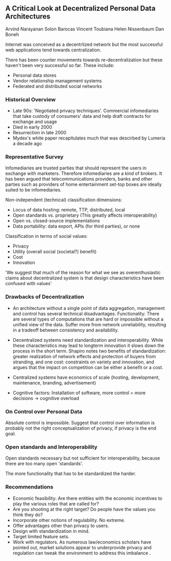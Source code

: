 ## A Critical Look at Decentralized Personal Data Architectures

Arvind Narayanan
Solon Barocas
Vincent Toubiana
Helen Nissenbaum
Dan Boneh

Internet was conceived as a decentrlized network but the most successful web applications tend towards centralization.

There has been counter movements towards re-decentralization but these haven't been very successful so far. 
These include:
* Personal data stores
* Vendor relationship management systems
* Federated and distributed social networks

### Historical Overview 

* Late 90s: 'Negotiated privacy techniques'. Commercial infomediaries that take custody of consumers' data and help draft contracts for exchange and usage
* Died in early 2000
* Resurrection in late 2000
* Mydex's white paper recapitulates much that was descirbed by Lumeria a decade ago

### Representative Survey

Infomediaries are trusted parties that should represent the users in exchange with marketers. Therefore infomediaries are a kind of brokers. It has been argued that telecommunications providers, banks and other parties such as providers of home entertainment set-top boxes are ideally suited to be infomediaries.

Non-independent (technical) classification dimensions:
* Locus of data hosting: remote, TTP, distributed, local
* Open standards vs. proprietary (This greatly affects interoperability)
* Open vs. closed-source implementations
* Data portability: data export, APIs (for third parties), or none

Classification in terms of social values:
* Privacy
* Utility (overall social (societal?) benefit)
* Cost
* Innovation

'We suggest that much of the reason for what we see as overenthusiastic claims about decentralized system is that design characteristics have been confused with values'

### Drawbacks of Decentralization

* An architecture without a single point of data aggregation, management and control has several technical disadvantages.
Functionality: There are several types of computations that are hard or impossible without a unified view of the data. Suffer more from network unreliability, resulting in a tradeoff between consistency and availability. 

* Decentralized systems need standardization and interoperability. While these characteristics may lead to longterm innovation it slows down the process in the short term. Shapiro notes two benefits of standardization: greater realization of network effects and protection of buyers from stranding, and one cost: constraints on variety and innovation, and argues that the impact on competition can be either a benefit or a cost.


* Centralized systems have economics of scale (hosting, development, maintenance, branding, advertisement)

* Cognitive factors: Installation of software, more control = more decisions -> cognitive overload

### On Control over Personal Data

Absolute control is impossible. Suggest that control over information is probably not the right conceptualization of privacy, if privacy is the end goal.

### Open standards and Interoperability

Open standards necessary but not sufficient for interoperability, because there are too many open 'standards'.

The more functionality that has to be standardized the harder.

### Recommendations

* Economic feasibility: Are there entities with the economic incentives to play the various roles that are called for?
* Are you shooting at the right target? Do people have the values you think they do?
* Incorporate other notions of regulability. No extreme.
* Offer advantages other than privacy to users.
* Design with standardization in mind.
* Target limited feature sets.
* Work with regulators. As numerous law/economics scholars have pointed out, market solutions appear to underprovide privacy and regulation can tweak the environment to address this imbalance .

